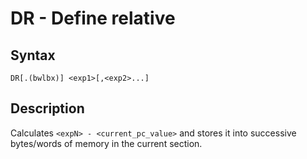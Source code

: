 # DR - Define relative

## Syntax
```assembly
DR[.(bwlbx)] <exp1>[,<exp2>...]
```

## Description
Calculates `<expN> - <current_pc_value>` and stores it into successive bytes/words of memory in the current section.
